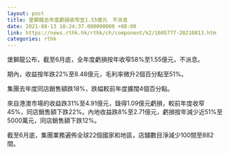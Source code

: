 ```yaml
---
layout: post
title: 堡獅龍去年度虧損收窄至1.55億元　不派息
date: 2021-08-13 18:24:37.000000000 +08:00
link: https://news.rthk.hk/rthk/ch/component/k2/1605777-20210813.htm
categories: rthk
---
```


堡獅龍公布，截至6月底，全年度虧損按年收窄58%至1.55億元，不派息。

期內，收益按年跌22%至8.48億元，毛利率微升2個百分點至51%。

集團去年度同店銷售額跌18%，跌幅較前年度擴闊4個百分點。

來自港澳市場的收益跌31%至4.91億元，錄得1.09億元虧損，較前年度收窄45%，同店銷售額下跌22%。內地收益跌8%至2.71億元，虧損按年減少近51%至5000萬元，同店銷售額下跌12%。

截至6月底，集團業務遍佈全球22個國家和地區，店舖數目淨減少100間至882間。

